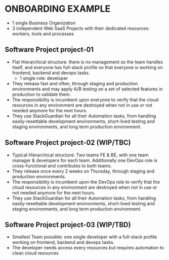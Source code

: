 # ONBOARDING EXAMPLE

- 1 single Business Organization
- 3 independent Web SaaS Projects with their dedicated resources: workers, tools and processes


## Software Project project-01
- Flat Hierarchical structure: there is no management so the team handles itself, and everyone
has full-stack profile so that everyone is working on frontend, backend and devops tasks.
    - 1 single role: developer
- They release fast and often, through staging and production environments and
may apply A/B testing on a set of selected features in production to validate them.
- The responsibility is incumbent upon everyone to verify that the cloud resources in any environment are
destroyed when not in use or not needed anymore for the next hours.
- They use StackGuardian for all their Automation tasks, from handling easily-resettable
development environments, short-lived testing and staging environments, and long term production
environment.


## Software Project project-02 (WIP/TBC)
- Typical Hierarchical structure: Two teams FE & BE, with one team manager & developers for each team.
Additionally one DevOps role is cross-functional and contributes to both teams.
- They release once every 2 weeks on Thursday, through staging and production environments.
- The responsibility is incumbent upon the DevOps role to verify that the cloud resources in any environment are
destroyed when not in use or not needed anymore for the next hours.
- They use StackGuardian for all their Automation tasks, from handling easily-resettable
development environments, short-lived testing and staging environments, and long term production
environment.


## Software Project project-03 (WIP/TBD)
- Smallest Team possible: one single developer with a full-stack profile working on frontend, backend and devops tasks.
- The developer needs access every resources but requires automation to clean cloud resources
